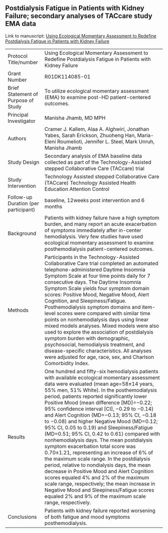 ## Postdialysis Fatigue in Patients with Kidney Failure; secondary analyses of TACcare study EMA data

Link to manuscript: [Using Ecological Momentary Assessment to Redefine Postdialysis Fatigue in Patients with Kidney Failure](https://journals.lww.com/jasn/fulltext/9900/using_ecological_momentary_assessment_to_redefine.570.aspx)

|  |  |
|-----------------------------|-------------------------------------------|
| Protocol Title/number | Using Ecological Momentary Assessment to Redefine Postdialysis Fatigue in Patients with Kidney Failure |
| Grant Number | R01DK114085-01 |
| Brief Statement of Purpose of Study | To utilize ecological momentary assessment (EMA) to examine post-HD patient-centered outcomes. |
| Principal Investigator | Manisha Jhamb, MD MPH |
| Authors | Cramer J. Kallem, Alaa A. Alghwiri, Jonathan Yabes, Sarah Erickson, Zhuoheng Han, Maria-Eleni Roumelioti, Jennifer L. Steel, Mark Unruh, Manisha Jhamb |
| Study Design | Secondary analysis of EMA baseline data collected as part of the Technology-Assisted stepped Collaborative Care (TACcare) trial |
| Study Intervention | Technology Assisted stepped Collaborative Care (TACcare) Technology Assisted Health Education Attention Control |
| Follow-up Duration (per participant) | baseline, 12weeks post intervention and 6 months |
| Background | Patients with kidney failure have a high symptom burden, and many report an acute exacerbation of symptoms immediately after in-center hemodialysis. Very few studies have used ecological momentary assessment to examine posthemodialysis patient-centered outcomes. |
| Methods | Participants in the Technology-Assisted Collaborative Care trial completed an automated telephone-administered Daytime Insomnia Symptom Scale at four time points daily for 7 consecutive days. The Daytime Insomnia Symptom Scale yields four symptom domain scores: Positive Mood, Negative Mood, Alert Cognition, and Sleepiness/Fatigue. Posthemodialysis symptom domains and item-level scores were compared with similar time points on nonhemodialysis days using linear mixed models analyses. Mixed models were also used to explore the association of postdialysis symptom burden with demographic, psychosocial, hemodialysis treatment, and disease-specific characteristics. All analyses were adjusted for age, race, sex, and Charlson Comorbidity Index. |
| Results | One hundred and fifty-six hemodialysis patients with available ecological momentary assessment data were evaluated (mean age=58±14 years, 55% men, 51% White). In the posthemodialysis period, patients reported significantly lower Positive Mood (mean difference [MD]=−0.22; 95% confidence interval [CI], −0.29 to −0.14) and Alert Cognition (MD=−0.13; 95% CI, −0.18 to −0.08) and higher Negative Mood (MD=0.12; 95% CI, 0.05 to 0.19) and Sleepiness/Fatigue (MD=0.51; 95% CI, 0.42 to 0.61) compared with nonhemodialysis days. The mean postdialysis symptom exacerbation total score was 0.70±1.21, representing an increase of 6% of the maximum scale range. In the postdialysis period, relative to nondialysis days, the mean decrease in Positive Mood and Alert Cognition scores equaled 4% and 2% of the maximum scale range, respectively; the mean increase in Negative Mood and Sleepiness/Fatigue scores equaled 2% and 9% of the maximum scale range, respectively. |
| Conclusions | Patients with kidney failure reported worsening of both fatigue and mood symptoms posthemodialysis. |
